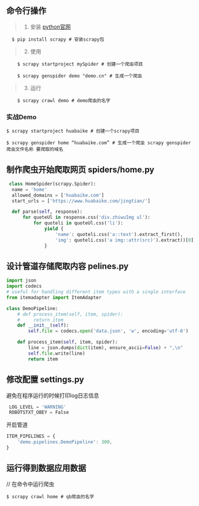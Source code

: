 ## 命令行操作

>1. 安装
[python官网](https://www.python.org/downloads)
```shell
  $ pip install scrapy # 安装scrapy包
```
>2. 使用
```shell
	$ scrapy startproject mySpider # 创建一个爬虫项目
```
```shell
	$ scrapy genspider demo "demo.cn" # 生成一个爬虫
```
>3.  运行
```shell
	$ scrapy crawl demo # demo爬虫的名字
```

### 实战Demo
```shell
$ scrapy startproject huabaike # 创建一个scrapy项目
```
```shell
$ scrapy genspider home “huabaike.com” # 生成一个爬虫 scrapy genspider 爬虫文件名称 要爬取的域名
```
## 制作爬虫开始爬取网页 spiders/home.py
  ```python
   class HomeSpider(scrapy.Spider):
    name = 'home'
    allowed_domains = ['huabaike.com']
    start_urls = ['https://www.huabaike.com/jingtian/']

    def parse(self, response):
        for quoteUl in response.css('div.zhiwuImg ul'):
            for quoteli in quoteUl.css('li'):
                yield {
                    'name': quoteli.css('a::text').extract_first(),
                    'img': quoteli.css('a img::attr(src)').extract()[0]
                }
  ```
## 设计管道存储爬取内容 pelines.py

```python
import json
import codecs
# useful for handling different item types with a single interface
from itemadapter import ItemAdapter

class DemoPipeline:
    # def process_item(self, item, spider):
    #     return item
    def __init__(self):
        self.file = codecs.open('data.json', 'w', encoding='utf-8')

    def process_item(self, item, spider):
        line = json.dumps(dict(item), ensure_ascii=False) + ",\n"
        self.file.write(line)
        return item 
```  

## 修改配置 settings.py

避免在程序运行的时候打印log日志信息

```js
 LOG_LEVEL = 'WARNING' 
 ROBOTSTXT_OBEY = False
```

开启管道
```js
ITEM_PIPELINES = {
    'demo.pipelines.DemoPipeline': 300,
}
```

## 运行得到数据应用数据 

// 在命令中运行爬虫

```shell
$ scrapy crawl home # qb爬虫的名字
```
